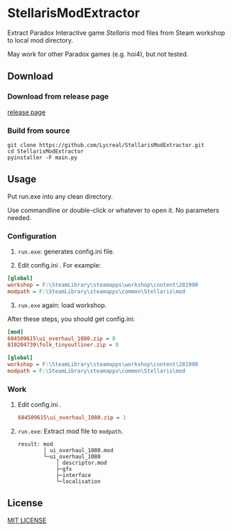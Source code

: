# StellarisModExtractor
Extract Paradox Interactive game _Stellaris_ mod files from Steam workshop to local mod directory.

May work for other Paradox games (e.g. hoi4), but not tested.

## Download

### Download from release page
[release page](https://github.com/Lycreal/StellarisModExtractor/releases)
### Build from source
```Shell
git clone https://github.com/Lycreal/StellarisModExtractor.git
cd StellarisModExtractor
pyinstaller -F main.py
```
## Usage

Put run.exe into any clean directory.

Use commandline or double-click or whatever to open it. No parameters needed.

### Configuration
1. `run.exe`: generates config.ini file.

2. Edit config.ini . For example:
```INI
[global]
workshop = F:\SteamLibrary\steamapps\workshop\content\281990
modpath = F:\SteamLibrary\steamapps\common\Stellaris\mod
```

3. `run.exe` again: load workshop.

After these steps, you should get config.ini:
```INI
[mod]
684509615\ui_overhaul_1080.zip = 0
810204739\folk_tinyoutliner.zip = 0

[global]
workshop = F:\SteamLibrary\steamapps\workshop\content\281990
modpath = F:\SteamLibrary\steamapps\common\Stellaris\mod
```
    
### Work

1. Edit config.ini .
    ```ini
    684509615\ui_overhaul_1080.zip = 1
    ```

2. `run.exe`: Extract mod file to `modpath`.
    ```
    result: mod
            │ ui_overhaul_1080.mod
            └─ui_overhaul_1080
                │ descriptor.mod
                ├─gfx
                ├─interface
                └─localisation
    ```

## License
[MIT LICENSE](https://github.com/Lycreal/StellarisModExtractor/blob/master/LICENSE)
